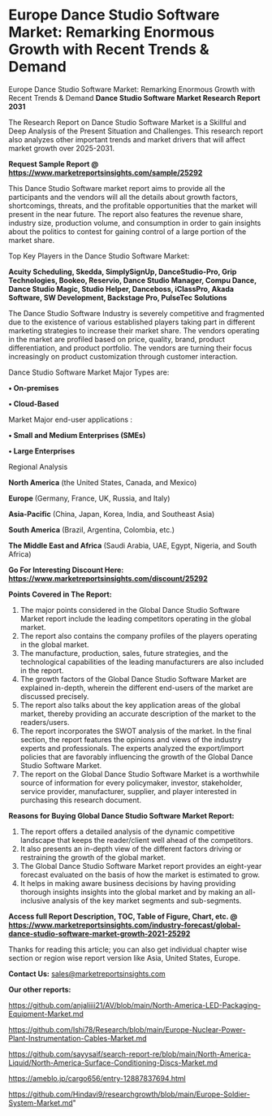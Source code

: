 # Europe Dance Studio Software Market: Remarking Enormous Growth with Recent Trends & Demand
Europe Dance Studio Software Market: Remarking Enormous Growth with Recent Trends & Demand
<strong>Dance Studio Software Market Research Report 2031</strong>

The Research Report on Dance Studio Software Market is a Skillful and Deep Analysis of the Present Situation and Challenges. This research report also analyzes other important trends and market drivers that will affect market growth over 2025-2031.

<strong>Request Sample Report @ <a href=https://www.marketreportsinsights.com/sample/25292>https://www.marketreportsinsights.com/sample/25292</a></strong>

This Dance Studio Software market report aims to provide all the participants and the vendors will all the details about growth factors, shortcomings, threats, and the profitable opportunities that the market will present in the near future. The report also features the revenue share, industry size, production volume, and consumption in order to gain insights about the politics to contest for gaining control of a large portion of the market share.

Top Key Players in the Dance Studio Software Market:

<strong>Acuity Scheduling, Skedda, SimplySignUp, DanceStudio-Pro, Grip Technologies, Bookeo, Reservio, Dance Studio Manager, Compu Dance, Dance Studio Magic, Studio Helper, Danceboss, iClassPro, Akada Software, SW Development, Backstage Pro, PulseTec Solutions</strong>

The Dance Studio Software Industry is severely competitive and fragmented due to the existence of various established players taking part in different marketing strategies to increase their market share. The vendors operating in the market are profiled based on price, quality, brand, product differentiation, and product portfolio. The vendors are turning their focus increasingly on product customization through customer interaction.

Dance Studio Software Market Major Types are:

<strong>• On-premises

• Cloud-Based</strong>

Market Major end-user applications :

<strong>• Small and Medium Enterprises (SMEs)

• Large Enterprises</strong>

Regional Analysis

</u><strong><b>North America</b></strong> (the United States, Canada, and Mexico)

<strong><b>Europe </b></strong>(Germany, France, UK, Russia, and Italy)

<strong><b>Asia-Pacific</b></strong> (China, Japan, Korea, India, and Southeast Asia)

<strong><b>South America</b></strong> (Brazil, Argentina, Colombia, etc.)

<strong><b>The Middle East and Africa</b></strong> (Saudi Arabia, UAE, Egypt, Nigeria, and South Africa)

<strong>Go For Interesting Discount Here: <a href=https://www.marketreportsinsights.com/discount/25292>https://www.marketreportsinsights.com/discount/25292</a></strong>

<strong>Points Covered in The Report:</strong>
<ol>
  <li>The major points considered in the Global Dance Studio Software Market report include the leading competitors operating in the global market.</li>
  <li>The report also contains the company profiles of the players operating in the global market.</li>
  <li>The manufacture, production, sales, future strategies, and the technological capabilities of the leading manufacturers are also included in the report.</li>
  <li>The growth factors of the Global Dance Studio Software Market are explained in-depth, wherein the different end-users of the market are discussed precisely.</li>
  <li>The report also talks about the key application areas of the global market, thereby providing an accurate description of the market to the readers/users.</li>
  <li>The report incorporates the SWOT analysis of the market. In the final section, the report features the opinions and views of the industry experts and professionals. The experts analyzed the export/import policies that are favorably influencing the growth of the Global Dance Studio Software Market.</li>
  <li>The report on the Global Dance Studio Software Market is a worthwhile source of information for every policymaker, investor, stakeholder, service provider, manufacturer, supplier, and player interested in purchasing this research document.</li>
</ol>
<strong>Reasons for Buying Global Dance Studio Software Market Report:</strong>

<ol>
  <li>The report offers a detailed analysis of the dynamic competitive landscape that keeps the reader/client well ahead of the competitors.</li>
  <li>It also presents an in-depth view of the different factors driving or restraining the growth of the global market.</li>
  <li>The Global Dance Studio Software Market report provides an eight-year forecast evaluated on the basis of how the market is estimated to grow.</li>
  <li>It helps in making aware business decisions by having providing thorough insights insights into the global market and by making an all-inclusive analysis of the key market segments and sub-segments.</li>
</ol>
<strong>Access full Report Description, TOC, Table of Figure, Chart, etc. @ <a href=https://www.marketreportsinsights.com/industry-forecast/global-dance-studio-software-market-growth-2021-25292>https://www.marketreportsinsights.com/industry-forecast/global-dance-studio-software-market-growth-2021-25292</a></strong>


Thanks for reading this article; you can also get individual chapter wise section or region wise report version like Asia, United States, Europe.

<strong>Contact Us:</strong>
sales@marketreportsinsights.com

<strong>Our other reports:</strong>

<a href=https://github.com/anjaliiii21/AV/blob/main/North-America-LED-Packaging-Equipment-Market.md>https://github.com/anjaliiii21/AV/blob/main/North-America-LED-Packaging-Equipment-Market.md</a>

<a href=https://github.com/Ishi78/Research/blob/main/Europe-Nuclear-Power-Plant-Instrumentation-Cables-Market.md>https://github.com/Ishi78/Research/blob/main/Europe-Nuclear-Power-Plant-Instrumentation-Cables-Market.md</a>

<a href=https://github.com/sayysaif/search-report-re/blob/main/North-America-Liquid/North-America-Surface-Conditioning-Discs-Market.md>https://github.com/sayysaif/search-report-re/blob/main/North-America-Liquid/North-America-Surface-Conditioning-Discs-Market.md</a>

<a href=https://ameblo.jp/cargo656/entry-12887837694.html>https://ameblo.jp/cargo656/entry-12887837694.html</a>

<a href=https://github.com/Hindavi9/researchgrowth/blob/main/Europe-Soldier-System-Market.md>https://github.com/Hindavi9/researchgrowth/blob/main/Europe-Soldier-System-Market.md</a>"
